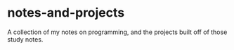 # notes-and-projects

A collection of my notes on programming, and the projects built off of those study notes.
